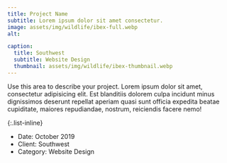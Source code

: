 ```yaml
---
title: Project Name
subtitle: Lorem ipsum dolor sit amet consectetur.
image: assets/img/wildlife/ibex-full.webp
alt: 

caption:
  title: Southwest
  subtitle: Website Design
  thumbnail: assets/img/wildlife/ibex-thumbnail.webp
---
```

Use this area to describe your project. Lorem ipsum dolor sit amet, consectetur adipisicing elit. Est blanditiis dolorem culpa incidunt minus dignissimos deserunt repellat aperiam quasi sunt officia expedita beatae cupiditate, maiores repudiandae, nostrum, reiciendis facere nemo!

{:.list-inline}
- Date: October 2019
- Client: Southwest
- Category: Website Design

